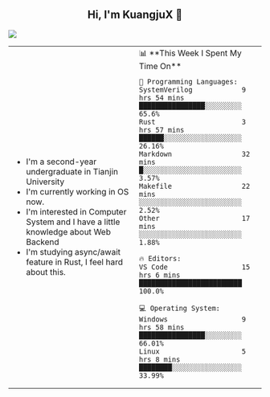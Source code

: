 <h2 align="center"> Hi, I'm KuangjuX 👋 </h2>
<p><img src="https://w.wallhaven.cc/full/nz/wallhaven-nz1e8j.jpg"></p>
<table>
    <tr>
        <td valign="center" width="50%">
            <ul>
                <li>I'm a second-year undergraduate in Tianjin University</li>
                <li>I'm currently working in OS now.</li>
                <li>I'm interested in Computer System and I have a little knowledge about Web Backend</li>
                <li>I'm studying async/await feature in Rust, I feel hard about this.</li>
            </ul>
        </td>
       <td valign="top" width="50%">
<!--START_SECTION:waka-->
📊 **This Week I Spent My Time On** 

```text
💬 Programming Languages: 
SystemVerilog            9 hrs 54 mins       ████████████████░░░░░░░░░   65.6% 
Rust                     3 hrs 57 mins       ██████░░░░░░░░░░░░░░░░░░░   26.16% 
Markdown                 32 mins             █░░░░░░░░░░░░░░░░░░░░░░░░   3.57% 
Makefile                 22 mins             ░░░░░░░░░░░░░░░░░░░░░░░░░   2.52% 
Other                    17 mins             ░░░░░░░░░░░░░░░░░░░░░░░░░   1.88%

🔥 Editors: 
VS Code                  15 hrs 6 mins       █████████████████████████   100.0%

💻 Operating System: 
Windows                  9 hrs 58 mins       ████████████████░░░░░░░░░   66.01% 
Linux                    5 hrs 8 mins        ████████░░░░░░░░░░░░░░░░░   33.99%

```


<!--END_SECTION:waka-->
</td></tr>
</table>


